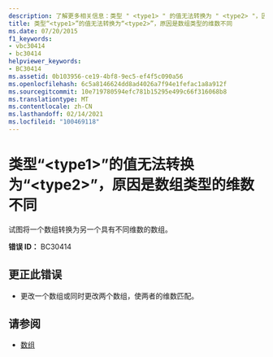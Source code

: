 ```yaml
---
description: 了解更多相关信息：类型 " <type1> " 的值无法转换为 " <type2> "，因为数组类型的维数不同
title: 类型“<type1>”的值无法转换为“<type2>”，原因是数组类型的维数不同
ms.date: 07/20/2015
f1_keywords:
- vbc30414
- bc30414
helpviewer_keywords:
- BC30414
ms.assetid: 0b103956-ce19-4bf8-9ec5-ef4f5c090a56
ms.openlocfilehash: 6c5a8146624dd8ad4026a7f94e1fefac1a8a912f
ms.sourcegitcommit: 10e719780594efc781b15295e499c66f316068b8
ms.translationtype: MT
ms.contentlocale: zh-CN
ms.lasthandoff: 02/14/2021
ms.locfileid: "100469118"
---
```

# <a name="value-of-type-type1-cannot-be-converted-to-type2-because-the-array-types-have-different-numbers-of-dimensions"></a>类型“\<type1>”的值无法转换为“\<type2>”，原因是数组类型的维数不同

试图将一个数组转换为另一个具有不同维数的数组。  
  
 **错误 ID：** BC30414  
  
## <a name="to-correct-this-error"></a>更正此错误  
  
- 更改一个数组或同时更改两个数组，使两者的维数匹配。  
  
## <a name="see-also"></a>请参阅

- [数组](../programming-guide/language-features/arrays/index.md)
